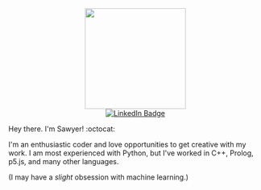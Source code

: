 <div id="header" align="center">
  <img src="https://www.dotdotfire.com/assets/images/dream/laptop-dream.gif" width="200"/>
  <div id="badges" align="center">
    <a href="https://www.linkedin.com/in/sawyer-redstone/">   
      <img src="https://img.shields.io/badge/LinkedIn-blue" alt="LinkedIn Badge"/>
    </a>
  </div>
</div>

Hey there. I'm Sawyer! :octocat:

I'm an enthusiastic coder and love opportunities to get creative with my work. I am most experienced with Python, but I've worked in C++, Prolog, p5.js, and many other languages.

(I may have a *slight* obsession with machine learning.)

<!-- ### Hi there 👋 -->

<!--
**SawyerRedstone/SawyerRedstone** is a ✨ _special_ ✨ repository because its `README.md` (this file) appears on your GitHub profile.

Here are some ideas to get you started:

- 🔭 I’m currently working on ...
- 🌱 I’m currently learning ...
- 👯 I’m looking to collaborate on ...
- 🤔 I’m looking for help with ...
- 💬 Ask me about ...
- 📫 How to reach me: ...
- 😄 Pronouns: ...
- ⚡ Fun fact: ...
-->
